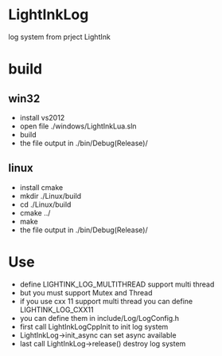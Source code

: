 # LightInkLog

log system from prject LightInk 

# build


## win32

* install vs2012
* open file ./windows/LightInkLua.sln
* build
* the file output in ./bin/Debug(Release)/

## linux

* install cmake
* mkdir ./Linux/build
* cd ./Linux/build
* cmake ../
* make
* the file output in ./bin/Debug(Release)/

# Use

* define LIGHTINK_LOG_MULTITHREAD support multi thread
* but you must support Mutex and Thread
* if you use cxx 11 support multi thread you can define LIGHTINK_LOG_CXX11
* you can define them in include/Log/LogConfig.h
* first call LightInkLogCppInit to init log system
* LightInkLog->init_async can set async available
* last call LightInkLog->release() destroy log system